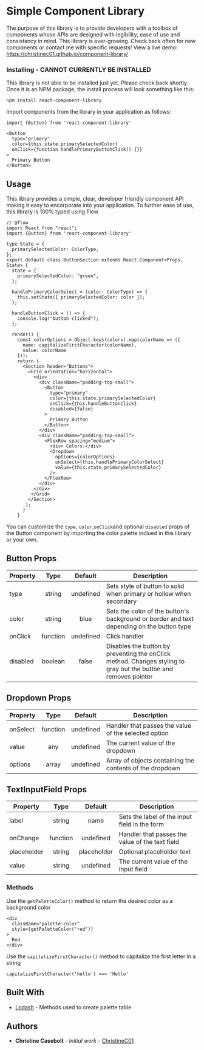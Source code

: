 # Simple Component Library

The purpose of this library is to provide developers with a toolbox of components whose APIs are designed with legibility, ease of use and consistancy in mind. This library is ever-growing. Check back often for new components or contact me with specific requests!
View a live demo: https://christinec01.github.io/component-library/

### Installing - CANNOT CURRENTLY BE INSTALLED

This library is not able to be installed just yet. Please check back shortly. Once it is an NPM package, the install process will look something like this:

```
npm install react-component-library
```

Import components from the library in your application as follows:

```
import {Button} from 'react-component-library'
```

```
<Button
  type="primary"
  color={this.state.primarySelectedColor}
  onClick={function handlePrimaryButtonClick() {}}
>
  Primary Button
</Button>
```

## Usage

This library provides a simple, clear, developer friendly component API making it easy to encorporate into your application. To further ease of use, this library is 100% typed using Flow.

```
// @flow
import React from "react";
import {Button} from 'react-component-library'

type State = {
  primarySelectedColor: ColorType,
};
export default class ButtonSection extends React.Component<Props, State> {
  state = {
    primarySelectedColor: "green",
  };

  handlePrimaryColorSelect = (color: ColorType) => {
    this.setState({ primarySelectedColor: color });
  };

  handleButtonClick = () => {
    console.log("button clicked");
  };

  render() {
    const colorOptions = Object.keys(colors).map(colorName => ({
      name: capitalizeFirstCharacter(colorName),
      value: colorName
    }));
    return (
      <Section header="Buttons">
        <Grid orientation="horizontal">
          <div>
            <div className="padding-top-small">
              <Button
                type="primary"
                color={this.state.primarySelectedColor}
                onClick={this.handleButtonClick}
                disabled={false}
              >
                Primary Button
              </Button>
            </div>
            <div className="padding-top-small">
              <FlexRow spacing="medium">
                <div> Colors:</div>
                <Dropdown
                  options={colorOptions}
                  onSelect={this.handlePrimaryColorSelect}
                  value={this.state.primarySelectedColor}
                />
              </FlexRow>
            </div>
          </div>
         </Grid>
        </Section>
       );
      }
    }
```

You can customize the `type`, `color`,`onClick`and optional `disabled` props of the Button component by importing the color palette inclued in this library or your own.

## Button Props

| Property |   Type   |  Default  | Description                                                                                                      |
| -------- | :------: | :-------: | ---------------------------------------------------------------------------------------------------------------- |
| type     |  string  | undefined | Sets style of button to solid when primary or hollow when secondary                                              |
| color    |  string  |   blue    | Sets the color of the button's background or border and text depending on the button type                        |
| onClick  | function | undefined | Click handler                                                                                                    |
| disabled | boolean  |   false   | Disables the button by preventing the onClick method. Changes styling to gray out the button and removes pointer |

## Dropdown Props

| Property |   Type   |  Default  | Description                                              |
| -------- | :------: | :-------: | -------------------------------------------------------- |
| onSelect | function | undefined | Handler that passes the value of the selected option     |
| value    |   any    | undefined | The current value of the dropdown                        |
| options  |  array   | undefined | Array of objects containing the contents of the dropdown |

## TextInputField Props

| Property    |   Type   |   Default   | Description                                     |
| ----------- | :------: | :---------: | ----------------------------------------------- |
| label       |  string  |    name     | Sets the label of the input field in the form   |
| onChange    | function |  undefined  | Handler that passes the value of the text field |
| placeholder |  string  | placeholder | Optional placeholder text                       |
| value       |  string  |  undefined  | The current value of the input field            |

### Methods

Use the `getPaletteColor()` method to return the desired color as a background color

```
<div
  className="palette-color"
  style={getPaletteColor("red")}
>
  Red
</div>
```

Use the `capitalizeFirstCharacter()` method to capitalize the first letter in a string

`capitalizeFirstCharacter('hello') === 'Hello'`

## Built With

* [Lodash](https://lodash.com/) - Methods used to create palette table

## Authors

* **Christine Casebolt** - _Initial work_ - [ChristineC01](https://github.com/ChristineC01)

<!-- ## License

This project is licensed under the MIT License - see the [LICENSE.md](LICENSE.md) file for details -->

